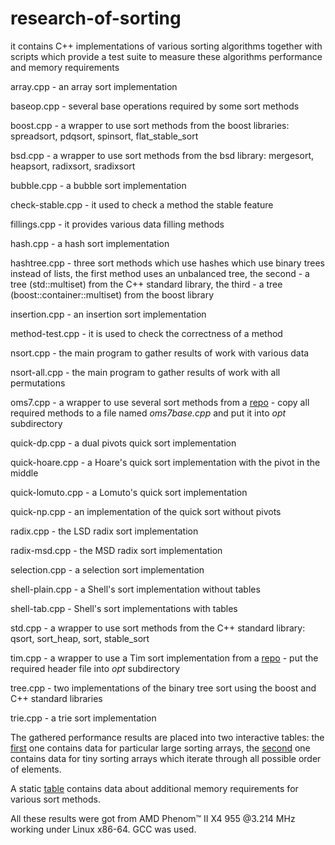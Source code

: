 # research-of-sorting
it contains C++ implementations of various sorting algorithms together with scripts which provide a test suite to measure these algorithms performance and memory requirements

array.cpp - an array sort implementation

baseop.cpp - several base operations required by some sort methods

boost.cpp - a wrapper to use sort methods from the boost libraries: spreadsort, pdqsort, spinsort, flat\_stable\_sort

bsd.cpp - a wrapper to use sort methods from the bsd library: mergesort, heapsort, radixsort, sradixsort

bubble.cpp - a bubble sort implementation

check-stable.cpp - it used to check a method the stable feature

fillings.cpp - it provides various data filling methods

hash.cpp - a hash sort implementation

hashtree.cpp - three sort methods which use hashes which use binary trees instead of lists, the first method uses an unbalanced tree, the second - a tree (std::multiset) from the C++ standard library, the third - a tree (boost::container::multiset) from the boost library

insertion.cpp - an insertion sort implementation

method-test.cpp - it is used to check the correctness of a method

nsort.cpp - the main program to gather results of work with various data

nsort-all.cpp - the main program to gather results of work with all permutations

oms7.cpp - a wrapper to use several sort methods from a [repo](https://pastebin.com/M08sgZS6) - copy all required methods to a file named _oms7base.cpp_ and put it into _opt_ subdirectory

quick-dp.cpp - a dual pivots quick sort implementation

quick-hoare.cpp - a Hoare's quick sort implementation with the pivot in the middle

quick-lomuto.cpp - a Lomuto's quick sort implementation

quick-np.cpp - an implementation of the quick sort without pivots

radix.cpp - the LSD radix sort implementation

radix-msd.cpp - the MSD radix sort implementation

selection.cpp - a selection sort implementation

shell-plain.cpp - a Shell's sort implementation without tables

shell-tab.cpp - Shell's sort implementations with tables

std.cpp - a wrapper to use sort methods from the C++ standard library: qsort, sort\_heap, sort, stable\_sort

tim.cpp - a wrapper to use a Tim sort implementation from a [repo](https://github.com/gfx/cpp-TimSort) - put the required header file into _opt_ subdirectory

tree.cpp - two implementations of the binary tree sort using the boost and C++ standard libraries

trie.cpp - a trie sort implementation

The gathered performance results are placed into two interactive tables: the [first](https://litwr2.github.io/ros/table1.html) one contains data for particular large sorting arrays, the [second](https://litwr2.github.io/ros/table2.html) one contains data for tiny sorting arrays which iterate through all possible order of elements.

A static [table](https://litwr2.github.io/ros/table3.html) contains data about additional memory requirements for various sort methods.

All these results were got from AMD Phenom&#x2122; II X4 955 @3.214 MHz working under Linux x86-64.  GCC was used.


